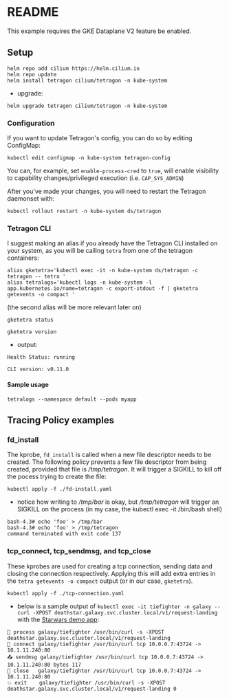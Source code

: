 # README
This example requires the GKE Dataplane V2 feature be enabled.

## Setup
```console
helm repo add cilium https://helm.cilium.io
helm repo update
helm install tetragon cilium/tetragon -n kube-system
```

- upgrade:
```console
helm upgrade tetragon cilium/tetragon -n kube-system
```

### Configuration
If you want to update Tetragon's config, you can do so by editing ConfigMap:
```console
kubectl edit configmap -n kube-system tetragon-config
```
You can, for example, set `enable-process-cred` to `true`, will enable visibility to capability changes/privileged execution (i.e. `CAP_SYS_ADMIN`)

After you've made your changes, you will need to restart the Tetragon daemonset with:
```console
kubectl rollout restart -n kube-system ds/tetragon
```

### Tetragon CLI
I suggest making an alias if you already have the Tetragon CLI installed on your system, as you will be calling `tetra` from one of the tetragon containers:

```console
alias gketetra='kubectl exec -it -n kube-system ds/tetragon -c tetragon -- tetra '
alias tetralogs='kubectl logs -n kube-system -l app.kubernetes.io/name=tetragon -c export-stdout -f | gketetra getevents -o compact '
```
(the second alias will be more relevant later on)


```console
gketetra status

gketetra version
```

- output:
```
Health Status: running

CLI version: v0.11.0
```

#### Sample usage
```console
tetralogs --namespace default --pods myapp
```


## Tracing Policy examples

### fd_install
The kprobe, `fd_install` is called when a new file descriptor needs to be created.  The following policy prevents a few file descriptor from being created, provided that file is */tmp/tetragon*.  It will trigger a SIGKILL to kill off the pocess trying to create the file:
```console
kubectl apply -f ./fd-install.yaml
```

- notice how writing to */tmp/bar* is okay, but */tmp/tetragon* will trigger an SIGKILL on the process (in my case, the kubectl exec -it /bin/bash shell)
```
bash-4.3# echo 'foo' > /tmp/bar
bash-4.3# echo 'foo' > /tmp/tetragon
command terminated with exit code 137
```


### tcp_connect, tcp_sendmsg, and tcp_close
These kprobes are used for creating a tcp connection, sending data and closing the connection respectively.  Applying this will add extra entries in the `tetra getevents -o compact` output (or in our case, `gketetra`).

```console
kubectl apply -f ./tcp-connection.yaml
```

- below is a sample output of `kubectl exec -it tiefighter -n galaxy -- curl -XPOST deathstar.galaxy.svc.cluster.local/v1/request-landing` with the [Starwars demo app](../cilium/starwars-demo/http-sw-app.yaml):
```
🚀 process galaxy/tiefighter /usr/bin/curl -s -XPOST deathstar.galaxy.svc.cluster.local/v1/request-landing
🔌 connect galaxy/tiefighter /usr/bin/curl tcp 10.0.0.7:43724 -> 10.1.11.240:80
📤 sendmsg galaxy/tiefighter /usr/bin/curl tcp 10.0.0.7:43724 -> 10.1.11.240:80 bytes 117
🧹 close   galaxy/tiefighter /usr/bin/curl tcp 10.0.0.7:43724 -> 10.1.11.240:80
💥 exit    galaxy/tiefighter /usr/bin/curl -s -XPOST deathstar.galaxy.svc.cluster.local/v1/request-landing 0
```
